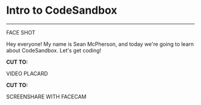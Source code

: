 # Intro to CodeSandbox

---

FACE SHOT

Hey everyone! My name is Sean McPherson, and today we're going to learn about CodeSandbox. Let's get coding!

**CUT TO:**

VIDEO PLACARD

**CUT TO:**

SCREENSHARE WITH FACECAM
